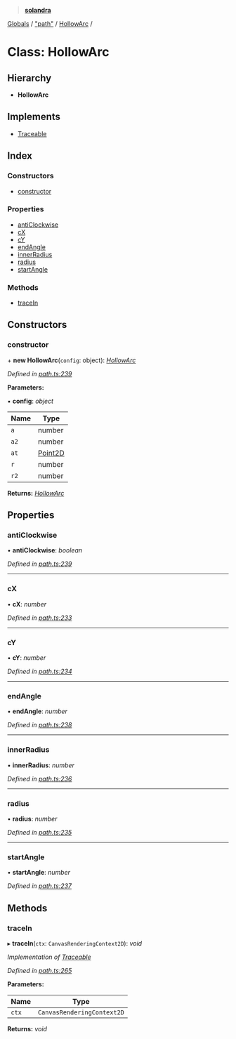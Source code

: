 > **[solandra](../README.md)**

[Globals](../README.md) / ["path"](../modules/_path_.md) / [HollowArc](_path_.hollowarc.md) /

# Class: HollowArc

## Hierarchy

* **HollowArc**

## Implements

* [Traceable](../interfaces/_path_.traceable.md)

## Index

### Constructors

* [constructor](_path_.hollowarc.md#constructor)

### Properties

* [antiClockwise](_path_.hollowarc.md#anticlockwise)
* [cX](_path_.hollowarc.md#cx)
* [cY](_path_.hollowarc.md#cy)
* [endAngle](_path_.hollowarc.md#endangle)
* [innerRadius](_path_.hollowarc.md#innerradius)
* [radius](_path_.hollowarc.md#radius)
* [startAngle](_path_.hollowarc.md#startangle)

### Methods

* [traceIn](_path_.hollowarc.md#tracein)

## Constructors

###  constructor

\+ **new HollowArc**(`config`: object): *[HollowArc](_path_.hollowarc.md)*

*Defined in [path.ts:239](https://github.com/jamesporter/solandra/blob/50bf90a/src/lib/path.ts#L239)*

**Parameters:**

▪ **config**: *object*

Name | Type |
------ | ------ |
`a` | number |
`a2` | number |
`at` | [Point2D](../modules/_types_play_.md#point2d) |
`r` | number |
`r2` | number |

**Returns:** *[HollowArc](_path_.hollowarc.md)*

## Properties

###  antiClockwise

• **antiClockwise**: *boolean*

*Defined in [path.ts:239](https://github.com/jamesporter/solandra/blob/50bf90a/src/lib/path.ts#L239)*

___

###  cX

• **cX**: *number*

*Defined in [path.ts:233](https://github.com/jamesporter/solandra/blob/50bf90a/src/lib/path.ts#L233)*

___

###  cY

• **cY**: *number*

*Defined in [path.ts:234](https://github.com/jamesporter/solandra/blob/50bf90a/src/lib/path.ts#L234)*

___

###  endAngle

• **endAngle**: *number*

*Defined in [path.ts:238](https://github.com/jamesporter/solandra/blob/50bf90a/src/lib/path.ts#L238)*

___

###  innerRadius

• **innerRadius**: *number*

*Defined in [path.ts:236](https://github.com/jamesporter/solandra/blob/50bf90a/src/lib/path.ts#L236)*

___

###  radius

• **radius**: *number*

*Defined in [path.ts:235](https://github.com/jamesporter/solandra/blob/50bf90a/src/lib/path.ts#L235)*

___

###  startAngle

• **startAngle**: *number*

*Defined in [path.ts:237](https://github.com/jamesporter/solandra/blob/50bf90a/src/lib/path.ts#L237)*

## Methods

###  traceIn

▸ **traceIn**(`ctx`: `CanvasRenderingContext2D`): *void*

*Implementation of [Traceable](../interfaces/_path_.traceable.md)*

*Defined in [path.ts:265](https://github.com/jamesporter/solandra/blob/50bf90a/src/lib/path.ts#L265)*

**Parameters:**

Name | Type |
------ | ------ |
`ctx` | `CanvasRenderingContext2D` |

**Returns:** *void*